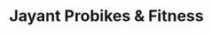 ---
title: "Jayant Probikes & Fitness"
url: /bengaluru/jayant-probikes-and-fitness/
shop: bicycle
---